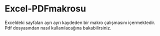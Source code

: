 # Excel-PDFmakrosu
Exceldeki sayfaları ayrı ayrı kaydeden bir makro çalışmasını içermektedir.
Pdf dosyasından nasıl kullanılacağına bakabilirsiniz.
